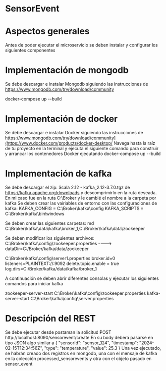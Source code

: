 # SensorEvent
# Aspectos generales
Antes de poder ejecutar el microservicio se deben instalar y configurar los siguientes componentes
# Implementación de mongodb

Se debe descargar e instalar Mongodb siguiendo las instrucciones de https://www.mongodb.com/try/download/community

docker-compose up --build

# Implementación de docker 

Se debe descargar e instalar Docker siguiendo las instrucciones de https://www.mongodb.com/try/download/community](https://www.docker.com/products/docker-desktop/
Navega hasta la raíz de tu proyecto en la terminal y ejecuta el siguiente comando para construir y arrancar los contenedores Docker ejecutando
docker-compose up --build

# Implementación de kafka

Se debe descargar el zip: Scala 2.12  - kafka_2.12-3.7.0.tgz  de  https://kafka.apache.org/downloads y descomprimirlo en la ruta deseada.
En mi caso fue en la ruta C:\Broker y le cambié el nombre a la carpeta por kafka
Se deben crear las vairiables de entorno con las configuraciones de kafka:
KAFKA_CONFIG  = C:\Broker\kafka\config
KAFKA_SCRIPTS = C:\Broker\kafka\bin\windows

Se deben crear las siguientes carpetas:
md C:\Broker\kafka\data\kafka\broker_1,C:\Broker\kafka\data\zookeeper


Se deben modificar los siguientes archivos:
C:\Broker\kafka\config\zookeeper.properties ----> dataDir=C:/Broker/kafka/data/zookeeper

C:\Broker\kafka\config\server1.properties
broker.id=0
listeners=PLAINTEXT://:9092
delete.topic.enable = true
log.dirs=C:/Broker/kafka/data/kafka/broker_1

A continuación se deben abrir diferentes consolas y ejecutar los siguientes comandos para iniciar kafka

zookeeper-server-start C:\Broker\kafka\config\zookeeper.properties
kafka-server-start C:\Broker\kafka\config\server.properties

# Descripción del REST
Se debe ejecutar desde postaman la solicitud POST http://localhost:8090/sensorevent/create
En su body deberá pasarse en tipo JSON algo similar a 
{
    "sensorId": "sensor_124",
    "timestamp": "2024-02-15T12:34:56Z",
    "type": "temperature",
    "value": 25.3
}
Una vez ejecutado, se habrán creado dos registros en mongodb, una con el mensaje de kafka en la colección processed_sensorevents y otra con el objeto pasado en sensor_event
